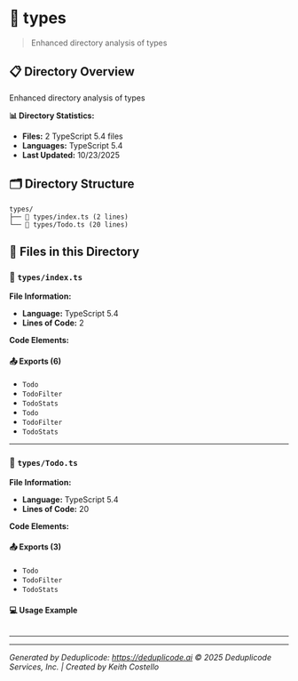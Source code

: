 # 📁 types

> Enhanced directory analysis of types

## 📋 Directory Overview

Enhanced directory analysis of types

**📊 Directory Statistics:**
- **Files:** 2 TypeScript 5.4 files
- **Languages:** TypeScript 5.4
- **Last Updated:** 10/23/2025

## 🗂 Directory Structure

```
types/
├── 📄 types/index.ts (2 lines)
└── 📄 types/Todo.ts (20 lines)
```

## 🎯 Files in this Directory

### 📄 `types/index.ts`
**File Information:**
- **Language:** TypeScript 5.4
- **Lines of Code:** 2

**Code Elements:**

#### 📤 Exports (6)
- `Todo`
- `TodoFilter`
- `TodoStats`
- `Todo`
- `TodoFilter`
- `TodoStats`

---

### 📄 `types/Todo.ts`
**File Information:**
- **Language:** TypeScript 5.4
- **Lines of Code:** 20

**Code Elements:**

#### 📤 Exports (3)
- `Todo`
- `TodoFilter`
- `TodoStats`

#### 💻 Usage Example
```ts
```

---

---

*Generated by Deduplicode: https://deduplicode.ai*
*© 2025 Deduplicode Services, Inc. | Created by Keith Costello*
